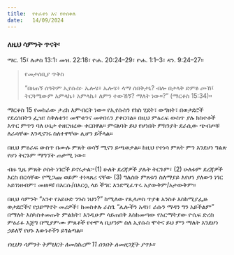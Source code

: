 ```yaml
---
title:  የተፈተነ እና የተሰቀለ
date:   14/09/2024
---
```



### ለዚህ ሳምንት ጥናት፡
ማር. 15፤ ሉቃስ 13:1፣ መዝ. 22:18፣ ዮሐ. 20:24–29፣ ዮሐ. 1:1–3፣ ዳን. 9:24–27።

> <p>የመታሰቢያ ጥቅስ</p>
> “በዘጠኝ ሰዓትም ኢየሱስ፦ ኤሎሄ፥ ኤሎሄ፥ ላማ ሰበቅታኒ? ብሎ በታላቅ ድምፅ ጮኸ፤ ትርጓሜውም አምላኬ፥ አምላኬ፥ ለምን ተውኸኝ? ማለት ነው።?” (ማርቆስ 15:34)።




ማርቆስ 15 የመከራው ታሪክ እምብርት ነው። የኢየሱስን የክስ ሂደት፣ ውግዘት፣ በወታደሮች የደረሰበትን ፌዝ፣ ስቅለቱን፣ መሞቱንና መቀበሩን ያቀርባል። በዚህ ምዕራፍ ውስጥ ያሉ ክስተቶች እጥር ምጥን ባለ ሁኔታ ተዘርዝረው ቀርበዋል። ምናልባት ይህ የሆነበት ምክንያት ደራሲው ጭብጦቹ ለራሳቸው እንዲናገሩ ስለተዋቸው ሊሆን ይችላል።

በዚህ ምዕራፍ ውስጥ በሙሉ ምጸት ወሳኝ ሚናን ይጫወታል። ከዚህ የተነሳ ምጸት ምን እንደሆነ ግልጽ የሆነ ትርጉም ማግኘት ጠቃሚ ነው።

ብዙ ጊዜ ምጸት ሶስት ነገሮች ይኖሩታል፡-(1) ሁለት ደረጃዎች ያሉት ትርጉም፣ (2) ሁለቱም ደረጃዎች እርስ በርሳቸው የሚጋጩ ወይም ተነጻጸሪ ናቸው (3) ግለሰቡ ምጸቱን ስለማያይ እየሆነ ያለውን ነገር አይገነዘብም፣ መዘዞቹ በእርሱ/በእርሷ ላይ ችግር እንደሚፈጥሩ አያውቅም/አታውቅም።

በዚህ ሳምንት “አንተ የአይሁድ ንጉስ ነህን?” ከሚለው የጲላጦስ ጥያቄ አንስቶ እስከሚያፌዙ ወታደሮችና የኃይማኖት መሪዎች፣ ከመስቀሉ ራስጌ “ሌሎችን አዳነ፣ ራሱን ማዳን ግን አይችልም” በማለት እስካስቀመጡት ምልክት፣ እንዲሁም ሳይጠበቅ እስከመጣው የአርማትያው ዮሴፍ ድረስ ምዕራፉ እጅግ በሚያምሙ ምጸቶች የተሞላ ቢሆንም ስለ ኢየሱስ ሞትና ይህ ምን ማለት እንደሆነ ኃይለኛ የሆኑ እውነቶችን ይገልጣል። 

_የዚህን ሳምንት ትምህርት ለመስከረም 11 ሰንበት ለመዘጋጀት ያጥኑ።_